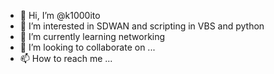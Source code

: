 - 👋 Hi, I’m @k1000ito
- 👀 I’m interested in SDWAN and scripting in VBS and python
- 🌱 I’m currently learning networking
- 💞️ I’m looking to collaborate on ...
- 📫 How to reach me ...

<!---
k1000ito/k1000ito is a ✨ special ✨ repository because its `README.md` (this file) appears on your GitHub profile.
You can click the Preview link to take a look at your changes.
--->
